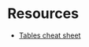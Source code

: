 # Resources

- [Tables cheat sheet](https://www.codecademy.com/learn/learn-html/modules/learn-html-tables/cheatsheet)
